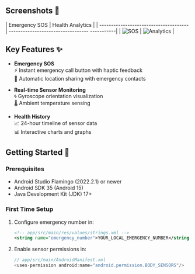 ## Screenshots 📸

| Emergency SOS                          | Health Analytics                              |
| -------------------------------------- | ---------------------------------- -----------|
| ![SOS](KOTLIN_APP\screenshots\sos.jpg) | ![Analytics](KOTLIN_APP\screenshots\data.jpg) |


## Key Features ✨

- **Emergency SOS**  
  ⚡ Instant emergency call button with haptic feedback  
  📍 Automatic location sharing with emergency contacts  

- **Real-time Sensor Monitoring**   
  🌀 Gyroscope orientation visualization  
  🌡️ Ambient temperature sensing

- **Health History**  
  📈 24-hour timeline of sensor data  
  📊 Interactive charts and graphs  

## Getting Started 🚀

### Prerequisites

- Android Studio Flamingo (2022.2.1) or newer
- Android SDK 35 (Android 15)
- Java Development Kit (JDK) 17+

### First Time Setup

1. Configure emergency number in:
   ```xml
   <!-- app/src/main/res/values/strings.xml -->
   <string name="emergency_number">YOUR_LOCAL_EMERGENCY_NUMBER</string>
   ```
2. Enable sensor permissions in:
   ```kotlin
   // app/src/main/AndroidManifest.xml
   <uses-permission android:name="android.permission.BODY_SENSORS"/>
   ```

